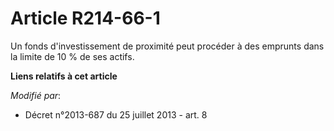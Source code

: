# Article R214-66-1

Un fonds d'investissement de proximité peut procéder à des emprunts dans la limite de 10 % de ses actifs.

**Liens relatifs à cet article**

_Modifié par_:

  - Décret n°2013-687 du 25 juillet 2013 - art. 8
